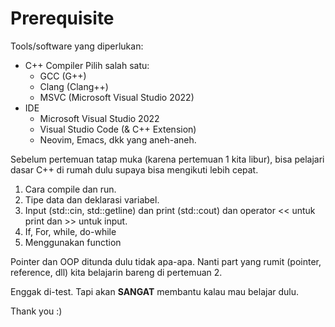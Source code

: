 # Prerequisite
Tools/software yang diperlukan:
- C++ Compiler
  Pilih salah satu:
  - GCC (G++)
  - Clang (Clang++)
  - MSVC (Microsoft Visual Studio 2022)
- IDE
  - Microsoft Visual Studio 2022
  - Visual Studio Code (& C++ Extension)
  - Neovim, Emacs, dkk yang aneh-aneh.

Sebelum pertemuan tatap muka (karena pertemuan 1 kita libur), bisa pelajari dasar C++ di rumah dulu supaya bisa mengikuti lebih cepat.
1. Cara compile dan run.
2. Tipe data dan deklarasi variabel.
3. Input (std::cin, std::getline) dan print (std::cout) dan operator << untuk print dan >> untuk input.
4. If, For, while, do-while
5. Menggunakan function

Pointer dan OOP ditunda dulu tidak apa-apa. Nanti part yang rumit (pointer, reference, dll) kita belajarin bareng di pertemuan 2.

Enggak di-test. Tapi akan **SANGAT** membantu kalau mau belajar dulu.

Thank you :)
